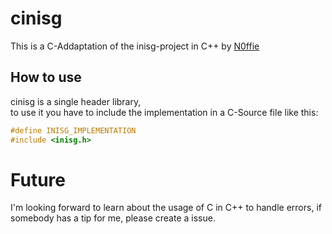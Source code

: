 # cinisg
This is a C-Addaptation of the inisg-project in C++ by [N0ffie](https://github.com/Knoficooki)

## How to use
cinisg is a single header library,\
to use it you have to include the implementation in a C-Source file like this:

```cpp
#define INISG_IMPLEMENTATION
#include <inisg.h>
``` 

# Future
I'm looking forward to learn about the usage of C in C++ to handle errors, if somebody has a tip for me, please create a issue.
